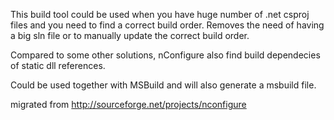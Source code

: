 This build tool could be used when you have huge number of .net csproj files and you need to find a correct build order. Removes the need of having a big sln file or to manually update the correct build order.

Compared to some other solutions, nConfigure also find build dependecies of static dll references.

Could be used together with MSBuild and will also generate a msbuild file.

migrated from
http://sourceforge.net/projects/nconfigure